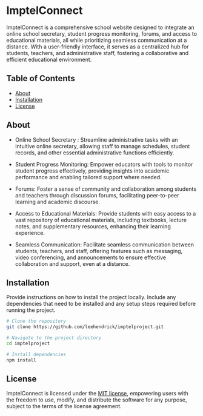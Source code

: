 # ImptelConnect

ImptelConnect is a comprehensive school website designed to integrate an online school secretary, student progress monitoring, forums, and access to educational materials, all while prioritizing seamless communication at a distance. With a user-friendly interface, it serves as a centralized hub for students, teachers, and administrative staff, fostering a collaborative and efficient educational environment.

## Table of Contents

- [About](#about)
- [Installation](#installation)
- [License](#license)

## About
* Online School Secretary : Streamline administrative tasks with an intuitive online secretary, allowing staff to manage schedules, student records, and other essential administrative functions efficiently.

* Student Progress Monitoring: Empower educators with tools to monitor student progress effectively, providing insights into academic performance and enabling tailored support where needed.

* Forums: Foster a sense of community and collaboration among students and teachers through discussion forums, facilitating peer-to-peer learning and academic discourse.

* Access to Educational Materials: Provide students with easy access to a vast repository of educational materials, including textbooks, lecture notes, and supplementary resources, enhancing their learning experience.

* Seamless Communication: Facilitate seamless communication between students, teachers, and staff, offering features such as messaging, video conferencing, and announcements to ensure effective collaboration and support, even at a distance.
## Installation

Provide instructions on how to install the project locally. Include any dependencies that need to be installed and any setup steps required before running the project.

```bash
# Clone the repository
git clone https://github.com/leehendrick/imptelproject.git

# Navigate to the project directory
cd imptelproject

# Install dependencies
npm install

```

## License
ImptelConnect is licensed under the [MIT license](https://opensource.org/licenses/MIT), empowering users with the freedom to use, modify, and distribute the software for any purpose, subject to the terms of the license agreement.